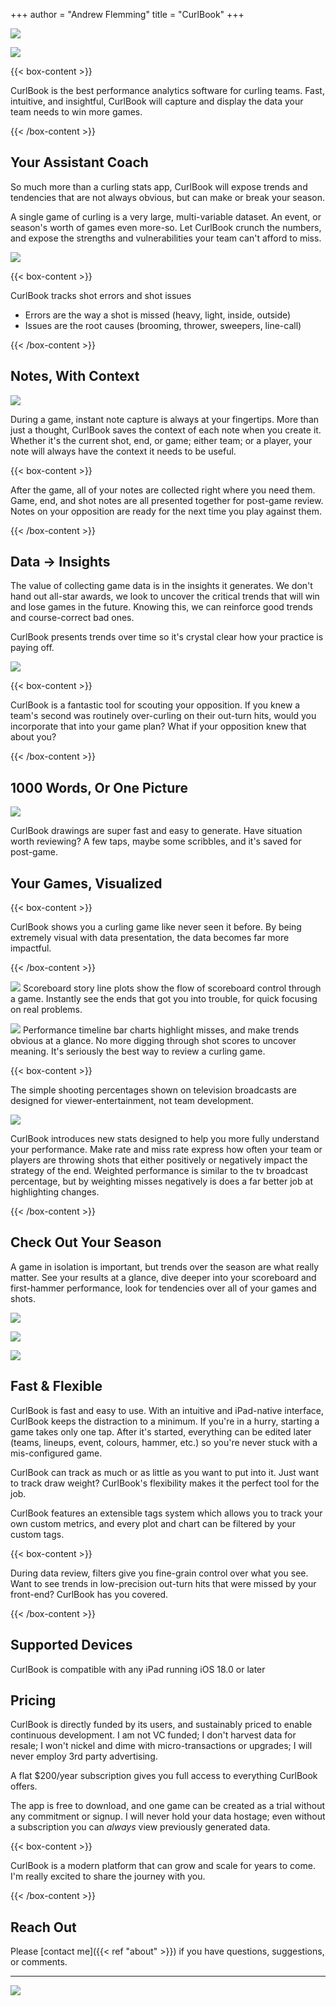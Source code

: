 +++
author = "Andrew Flemming"
title = "CurlBook"
+++


![](/images/curlbook-sample-1.png)

 
[![](/images/app-store-badge.svg#center)](https://apps.apple.com/ca/app/curlbook/id1467122937) 


{{< box-content >}}

CurlBook is the best performance analytics software for curling teams. Fast, intuitive, and insightful, CurlBook will capture and display the data your team needs to win more games.

{{< /box-content >}}

## Your Assistant Coach

So much more than a curling stats app, CurlBook will expose trends and tendencies that are not always obvious, but can make or break your season.

A single game of curling is a very large, multi-variable dataset. An event, or season's worth of games even more-so. Let CurlBook crunch the numbers, and expose the strengths and vulnerabilities your team can't afford to miss.

![](/images/error-analysis.png)

{{< box-content >}}

CurlBook tracks shot errors and shot issues
- Errors are the way a shot is missed (heavy, light, inside, outside)
- Issues are the root causes (brooming, thrower, sweepers, line-call)

{{< /box-content >}}


## Notes, With Context

![](/images/note-capture-blank.png)

During a game, instant note capture is always at your fingertips. More than just a thought, CurlBook saves the context of each note when you create it. Whether it's the current shot, end, or game; either team; or a player, your note will always have the context it needs to be useful.

{{< box-content >}}

After the game, all of your notes are collected right where you need them. Game, end, and shot notes are all presented together for post-game review. Notes on your opposition are ready for the next time you play against them.

{{< /box-content >}}


## Data → Insights

The value of collecting game data is in the insights it generates. We don't hand out all-star awards, we look to uncover the critical trends that will win and lose games in the future. Knowing this, we can reinforce good trends and course-correct bad ones.

CurlBook presents trends over time so it's crystal clear how your practice is paying off.

![](/images/miss-rate-trend.png)

{{< box-content >}}

CurlBook is a fantastic tool for scouting your opposition. If you knew a team's second was routinely over-curling on their out-turn hits, would you incorporate that into your game plan? What if your opposition knew that about you?

{{< /box-content >}}

## 1000 Words, Or One Picture

![](/images/curlbook-screenshot-drawing.png)

CurlBook drawings are super fast and easy to generate. Have situation worth reviewing? A few taps, maybe some scribbles, and it's saved for post-game.

## Your Games, Visualized

{{< box-content >}}

CurlBook shows you a curling game like never seen it before. By being extremely visual with data presentation, the data becomes far more impactful.

{{< /box-content >}}

![](/images/scoreboard-story.png)
Scoreboard story line plots show the flow of scoreboard control through a game. Instantly see the ends that got you into trouble, for quick focusing on real problems.

![](/images/player-performance.png)
Performance timeline bar charts highlight misses, and make trends obvious at a glance. No more digging through shot scores to uncover meaning. It's seriously the best way to review a curling game.

{{< box-content >}}

The simple shooting percentages shown on television broadcasts are designed for viewer-entertainment, not team development.

![](/images/key-stats-breakdown.png)

CurlBook introduces new stats designed to help you more fully understand your performance. Make rate and miss rate express how often your team or players are throwing shots that either positively or negatively impact the strategy of the end. Weighted performance is similar to the tv broadcast percentage, but by weighting misses negatively is does a far better job at highlighting changes.

{{< /box-content >}}

## Check Out Your Season

A game in isolation is important, but trends over the season are what really matter. See your results at a glance, dive deeper into your scoreboard and first-hammer performance, look for tendencies over all of your games and shots.

![](/images/win-loss-hammers.png)

![](/images/hammer-defence-trends.png)

![](/images/shot-result-distribution.png)

## Fast & Flexible

CurlBook is fast and easy to use. With an intuitive and iPad-native interface, CurlBook keeps the distraction to a minimum. If you're in a hurry, starting a game takes only one tap. After it's started, everything can be edited later (teams, lineups, event, colours, hammer, etc.) so you're never stuck with a mis-configured game.

CurlBook can track as much or as little as you want to put into it. Just want to track draw weight? CurlBook's flexibility makes it the perfect tool for the job.

CurlBook features an extensible tags system which allows you to track your own custom metrics, and every plot and chart can be filtered by your custom tags.

{{< box-content >}}

During data review, filters give you fine-grain control over what you see. Want to see trends in low-precision out-turn hits that were missed by your front-end? CurlBook has you covered.

{{< /box-content >}}

## Supported Devices

CurlBook is compatible with any iPad running iOS 18.0 or later

## Pricing

CurlBook is directly funded by its users, and sustainably priced to enable continuous development. I am not VC funded; I don't harvest data for resale; I won't nickel and dime with micro-transactions or upgrades; I will never employ 3rd party advertising. 

A flat $200/year subscription gives you full access to everything CurlBook offers.

The app is free to download, and one game can be created as a trial without any commitment or signup. I will never hold your data hostage; even without a subscription you can *always* view previously generated data.

{{< box-content >}}

CurlBook is a modern platform that can grow and scale for years to come. I'm really excited to share the journey with you.

{{< /box-content >}}

## Reach Out

Please [contact me]({{< ref "about" >}}) if you have questions, suggestions, or comments.

---

[![](/images/app-store-badge.svg#center)](https://apps.apple.com/ca/app/curlbook/id1467122937) 

